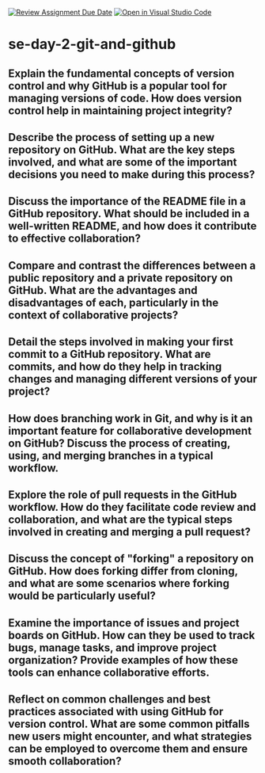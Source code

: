[![Review Assignment Due Date](https://classroom.github.com/assets/deadline-readme-button-22041afd0340ce965d47ae6ef1cefeee28c7c493a6346c4f15d667ab976d596c.svg)](https://classroom.github.com/a/8wgCKhpZ)
[![Open in Visual Studio Code](https://classroom.github.com/assets/open-in-vscode-2e0aaae1b6195c2367325f4f02e2d04e9abb55f0b24a779b69b11b9e10269abc.svg)](https://classroom.github.com/online_ide?assignment_repo_id=15584714&assignment_repo_type=AssignmentRepo)
# se-day-2-git-and-github
## Explain the fundamental concepts of version control and why GitHub is a popular tool for managing versions of code. How does version control help in maintaining project integrity?
<!-- Version control is a system that records changes to a file or set of files over time so that you can recall specific versions later. It’s a critical tool in software development, enabling teams to collaborate efficiently and manage their codebase effectively. -->


## Describe the process of setting up a new repository on GitHub. What are the key steps involved, and what are some of the important decisions you need to make during this process?
<!-- 1. Sign in to GitHub
2. Navigate to the New Repository Page
3. Enter Repository Details
4. Choose Repository Visibility
5. Initialize the Repository
6. Create the Repository
Throughout the process, I’ll make important decisions about the structure, collaboration, and management of my code -->


## Discuss the importance of the README file in a GitHub repository. What should be included in a well-written README, and how does it contribute to effective collaboration?
<!-- It serves as the first point of contact for anyone visiting the repository, whether they are potential collaborators, users, or contributors. A well-written README provides essential information about the project and sets the tone for how others will perceive and interact with it.
What Should Be Included in a Well-Written README?
Project Title and Badges
Project Description
Table of Contents
Installation Instructions
Usage Guide -->

## Compare and contrast the differences between a public repository and a private repository on GitHub. What are the advantages and disadvantages of each, particularly in the context of collaborative projects?
<!-- A public repository is accessible to anyone on the internet. All of the code, issues, pull requests, and other data within the repository can be viewed and cloned by any GitHub user while A private repository is restricted to selected collaborators. Only those who have been granted access can view, clone, or contribute to the repository. It is hidden from the public and search engines.
Public repository advantages - Public repositories are ideal for open-source projects. They invite contributions from anyone interested in the project, fostering a community of developers who can submit bug fixes, new features, or improvements.
Disadvantage - While open collaboration is an advantage, it can also lead to a high volume of contributions that may not align with the project's goals or standards, requiring more time and effort to manage.
Private repository advantages - Private repositories are suitable for projects that contain sensitive information, proprietary code, or data that should not be exposed to the public. They provide a controlled environment where only authorized users can access the content.
Disadvantage - Private repositories are not discoverable by the general public, which means they won't attract contributions from the broader GitHub community. This can limit the diversity of input and feedback. -->

## Detail the steps involved in making your first commit to a GitHub repository. What are commits, and how do they help in tracking changes and managing different versions of your project?
<!-- A commit in Git is a snapshot of your project at a specific point in time. It records changes made to the files in your repository and serves as a checkpoint that you can revert to or build upon.
Steps Involved in Making Your First Commit to a GitHub Repository
Steps Involved in Making Your First Commit to a GitHub Repository
1. Create a New Repository on GitHub
2. Clone the Repository Locally
3. Add Files to Your Repository
4. Stage the Changes
5. Make the First Commit
6. Push the Commit to GitHub
7. Verify the Commit on GitHub -->


## How does branching work in Git, and why is it an important feature for collaborative development on GitHub? Discuss the process of creating, using, and merging branches in a typical workflow.
<!-- Branching in Git allows developers to create separate, independent lines of development within a project. A branch represents an isolated environment where changes can be made without affecting the main codebase.
Importance of Branching in Collaborative Development
Isolation of Work
Parallel Development
Safe Experimentation
Collaboration and Code Review
Reverting and Versioning -->

## Explore the role of pull requests in the GitHub workflow. How do they facilitate code review and collaboration, and what are the typical steps involved in creating and merging a pull request?
<!-- Creating a New Branch
Making Changes and Committing Them
 Pushing the Branch to GitHub
 Creating a Pull Request
 Code Review
 Running Tests and Checks -->

## Discuss the concept of "forking" a repository on GitHub. How does forking differ from cloning, and what are some scenarios where forking would be particularly useful?
<!-- Forking a repository on GitHub involves creating a personal copy of someone else's repository under your own GitHub account. This action allows you to freely experiment with changes without affecting the original repository. Forks are often used to contribute to open-source projects, experiment with changes, or customize the original project to fit specific needs. -->

## Examine the importance of issues and project boards on GitHub. How can they be used to track bugs, manage tasks, and improve project organization? Provide examples of how these tools can enhance collaborative efforts.

## Reflect on common challenges and best practices associated with using GitHub for version control. What are some common pitfalls new users might encounter, and what strategies can be employed to overcome them and ensure smooth collaboration?
<!-- Common Challenges
Understanding Git Concepts:

Challenge: New users often struggle with basic Git concepts like branching, merging, and rebasing, which can lead to confusion and errors.
Strategy: Invest time in learning core Git concepts through tutorials, documentation, and hands-on practice. Visual aids like diagrams and interactive tools (e.g., GitKraken) can also help.
Handling Merge Conflicts:

Challenge: Merge conflicts can occur when multiple people make changes to the same lines of code, leading to difficulties in integrating those changes.
Strategy: Resolve conflicts carefully by understanding the changes made by different contributors. Use GitHub’s conflict resolution tools or a merge tool to assist in this process. Communicate with team members to understand the context of conflicting changes.
Maintaining a Clean Commit History:

Challenge: A messy commit history with poorly written commit messages or too many small commits can make it hard to track project changes.
Strategy: Write clear, concise commit messages that explain the purpose of the changes. Use commits to represent logical units of work. Consider using Git’s interactive rebase feature to clean up commit history before merging.
Managing Branches:

Challenge: New users might create too many branches or fail to delete branches that are no longer needed, cluttering the repository.
Strategy: Adopt a branching strategy (e.g., Git Flow, GitHub Flow) that suits your project. Regularly review and clean up branches that are no longer in use.
Ensuring Proper Access Control:

Challenge: Improper access control can lead to unauthorized changes or exposure of sensitive information.
Strategy: Set up appropriate repository permissions and access levels. Regularly review who has access to your repositories and adjust as needed. -->
